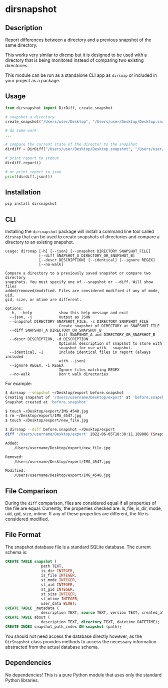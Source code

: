 # dirsnapshot

## Description

Report differences between a directory and a previous snapshot of the same directory.

This works very similar to [dircmp](https://docs.python.org/3/library/filecmp.html#the-dircmp-class) but it is designed to be used with a directory that is being monitored instead of comparing two existing directories.

This module can be run as a standalone CLI app as `dirsnap` or included in your project as a package.

## Usage

```python
from dirsnapshot import DirDiff, create_snapshot

# snapshot a directory
create_snapshot("/Users/user/Desktop", "/Users/user/Desktop/Desktop.snapshot")

# do some work
...

# compare the current state of the director to the snapshot
dirdiff = DirDiff("/Users/user/Desktop/Desktop.snapshot", "/Users/user/Desktop")

# print report to stdout
dirdiff.report()

# or print report to json
print(dirdiff.json())
```

## Installation

```bash
pip install dirsnapshot
```

## CLI

Installing the `dirsnapshot` package will install a command line tool called `dirsnap` that can be used to create snapshots of directories and compare a directory to an existing snapshot.

```
usage: dirsnap [-h] [--json] [--snapshot DIRECTORY SNAPSHOT_FILE]
               [--diff SNAPSHOT_A DIRECTORY_OR_SNAPSHOT_B]
               [--descr DESCRIPTION] [--identical] [--ignore REGEX]
               [--no-walk]

Compare a directory to a previously saved snapshot or compare two directory
snapshots. You must specify one of --snapshot or --diff. Will show files
added/removed/modified. Files are considered modified if any of mode, uid,
gid, size, or mtime are different.

options:
  -h, --help            show this help message and exit
  --json, -j            Output as JSON
  --snapshot DIRECTORY SNAPSHOT_FILE, -s DIRECTORY SNAPSHOT_FILE
                        Create snapshot of DIRECTORY at SNAPSHOT_FILE
  --diff SNAPSHOT_A DIRECTORY_OR_SNAPSHOT_B
                        Diff SNAPSHOT_A and DIRECTORY_OR_SNAPSHOT_B
  --descr DESCRIPTION, -d DESCRIPTION
                        Optional description of snapshot to store with
                        snapshot for use with --snapshot.
  --identical, -I       Include identical files in report (always included
                        with --json)
  --ignore REGEX, -i REGEX
                        Ignore files matching REGEX
  --no-walk             Don't walk directories
```

For example:

```bash
$ dirsnap --snapshot ~/Desktop/export before.snapshot
Creating snapshot of '/Users/username/Desktop/export' at 'before.snapshot'
Snapshot created at 'before.snapshot'

$ touch ~/Desktop/export/IMG_4548.jpg
$ rm ~/Desktop/export/IMG_4547.jpg
$ touch ~/Desktop/export/new_file.jpg

$ dirsnap --diff before.snapshot ~/Desktop/export
diff '/Users/username/Desktop/export' 2022-06-05T18:38:11.189886 (Snapshot created at 2022-06-05T18:38:11.189886) vs 2022-06-05T18:39:07.225374 (Snapshot created at 2022-06-05T18:39:07.225374)

Added:
    /Users/username/Desktop/export/new_file.jpg

Removed:
    /Users/username/Desktop/export/IMG_4547.jpg

Modified:
    /Users/username/Desktop/export/IMG_4548.jpg
```

## File Comparison

During the `diff` comparison, files are considered equal if all properties of the file are equal. Currently, the properties checked are: is_file, is_dir, mode, uid, gid, size, mtime. If any of these properties are different, the file is considered modified.

## File Format

The snapshot database file is a standard SQLite database.  The current schema is:

```sql
CREATE TABLE snapshot (
                path TEXT,
                is_dir INTEGER,
                is_file INTEGER,
                st_mode INTEGER,
                st_uid INTEGER,
                st_gid INTEGER,
                st_size INTEGER,
                st_mtime INTEGER,
                user_data BLOB);
CREATE TABLE _metadata (
                description TEXT, source TEXT, version TEXT, created_at DATETIME);
CREATE TABLE about (
                description TEXT, directory TEXT, datetime DATETIME);
CREATE INDEX snapshot_path_index ON snapshot (path);
```

You should not need access the database directly however, as the `DirSnapshot` class provides methods to access the necessary information abstracted from the actual database schema.

## Dependencies

No dependencies! This is a pure Python module that uses only the standard Python libraries.
